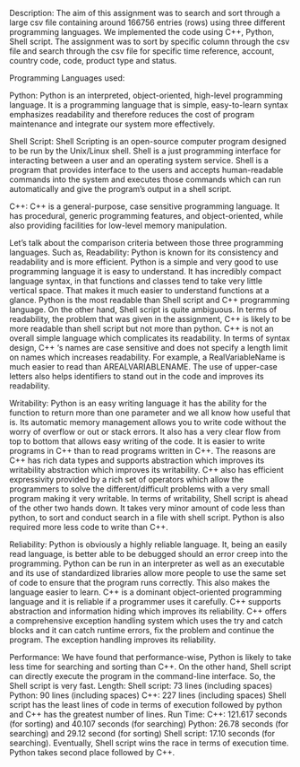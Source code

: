 Description:
The aim of this assignment was to search and sort through a large csv file containing around 166756 entries (rows) using three different programming languages. We implemented the code using C++, Python, Shell script. The assignment was to sort by specific column through the csv file and search through the csv file for specific time reference, account, country code, code, product type and status.

Programming Languages used:

Python:
Python is an interpreted, object-oriented, high-level programming language. It is a programming language that is simple, easy-to-learn syntax emphasizes readability and therefore reduces the cost of program maintenance and integrate our system more effectively. 

Shell Script:
Shell Scripting is an open-source computer program designed to be run by the Unix/Linux shell. Shell is a just programming interface for interacting between a user and an operating system service. Shell is a program that provides interface to the users and accepts human-readable commands into the system and executes those commands which can run automatically and give the program’s output in a shell script.

C++:
C++ is a general-purpose, case sensitive programming language. It has procedural, generic programming features, and object-oriented, while also providing facilities for low-level memory manipulation.

Let’s talk about the comparison criteria between those three programming languages. Such as,
Readability:
Python is known for its consistency and readability and is more efficient. Python is a simple and very good to use programming language it is easy to understand. It has incredibly compact language syntax, in that functions and classes tend to take very little vertical space. That makes it much easier to understand functions at a glance. Python is the most readable than Shell script and C++ programming language. On the other hand, Shell script is quite ambiguous. 
In terms of readability, the problem that was given in the assignment, C++ is likely to be more readable than shell script but not more than python. C++ is not an overall simple language which complicates its readability. In terms of syntax design, C++ ‘s names are case sensitive and does not specify a length limit on names which increases readability. For example, a RealVariableName is much easier to read than AREALVARIABLENAME. The use of upper-case letters also helps identifiers to stand out in the code and improves its readability. 

Writability:
Python is an easy writing language it has the ability for the function to return more than one parameter and we all know how useful that is. Its automatic memory management allows you to write code without the worry of overflow or out or stack errors. It also has a very clear flow from top to bottom that allows easy writing of the code. It is easier to write programs in C++ than to read programs written in C++. The reasons are C++ has rich data types and supports abstraction which improves its writability abstraction which improves its writability. C++ also has efficient expressivity provided by a rich set of operators which allow the programmers to solve the different/difficult problems with a very small program making it very writable.
In terms of writability, Shell script is ahead of the other two hands down. It takes very minor amount of code less than python, to sort and conduct search in a file with shell script. Python is also required more less code to write than C++.

Reliability:
Python is obviously a highly reliable language. It, being an easily read language, is better able to be debugged should an error creep into the programming. Python can be run in an interpreter as well as an executable and its use of standardized libraries allow more people to use the same set of code to ensure that the program runs correctly. This also makes the language easier to learn.
C++ is a dominant object-oriented programming language and it is reliable if a programmer uses it carefully. C++ supports abstraction and information hiding which improves its reliability. C++ offers a comprehensive exception handling system which uses the try and catch blocks and it can catch runtime errors, fix the problem and continue the program. The exception handling improves its reliability.

Performance:
We have found that performance-wise, Python is likely to take less time for searching and sorting than C++. On the other hand, Shell script can directly execute the program in the command-line interface. So, the Shell script is very fast. Length: Shell script: 73 lines (including spaces) Python: 90 lines (including spaces) C++: 227 lines (including spaces) Shell script has the least lines of code in terms of execution followed by python and C++ has the greatest number of lines. Run Time: C++: 121.617 seconds (for sorting) and 40.107 seconds (for searching) Python: 26.78 seconds (for searching) and 29.12 second (for sorting) Shell script: 17.10 seconds (for searching). Eventually, Shell script wins the race in terms of execution time. Python takes second place followed by C++.


